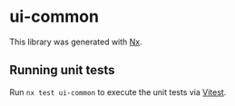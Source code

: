 # ui-common

This library was generated with [Nx](https://nx.dev).

## Running unit tests

Run `nx test ui-common` to execute the unit tests via [Vitest](https://vitest.dev/).
